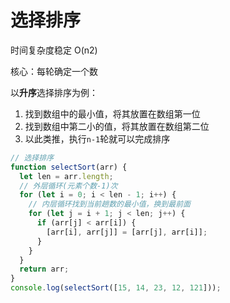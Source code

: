 # 选择排序

时间复杂度稳定 O(n2)

核心：每轮确定一个数

以**升序**选择排序为例：

1. 找到数组中的最小值，将其放置在数组第一位
2. 找到数组中第二小的值，将其放置在数组第二位
3. 以此类推，执行`n-1`轮就可以完成排序

```js
// 选择排序
function selectSort(arr) {
  let len = arr.length;
  // 外层循环(元素个数-1)次
  for (let i = 0; i < len - 1; i++) {
    // 内层循环找到当前趟数的最小值，换到最前面
    for (let j = i + 1; j < len; j++) {
      if (arr[j] < arr[i]) {
        [arr[i], arr[j]] = [arr[j], arr[i]];
      }
    }
  }
  return arr;
}
console.log(selectSort([15, 14, 23, 12, 121]));
```
